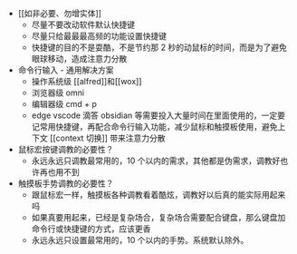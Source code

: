 

- [[如非必要、勿增实体]]
	- 尽量不要改动软件默认快捷键
	- 尽量只给最最最高频的功能设置快捷键
	- 快捷键的目的不是耍酷，不是节约那 2 秒的动鼠标的时间，而是为了避免眼球移动，造成注意力分散
- 命令行输入 - 通用解决方案
	- 操作系统级 [[alfred]]和[[wox]]
	- 浏览器级 omni
	- 编辑器级 cmd + p
	- edge vscode 滴答 obsidian 等需要投入大量时间在里面使用的，一定要记常用快捷键，再配合命令行输入功能，减少鼠标和触摸板使用，避免上下文 [[context 切换]] 带来注意力分散
- 鼠标宏按键调教的必要性？
	- 永远永远只调教最常用的，10 个以内的需求，其他都是伪需求，调教好也许再也用不到
- 触摸板手势调教的必要性？
	- 跟鼠标宏一样，触摸板各种调教看着酷炫，调教好以后真的能实际用起来吗
	- 如果真要用起来，已经是复杂场合，复杂场合需要配合键盘，那么键盘加命令行或快捷键的方式，应该更香
	- 永远永远只设置最常用的，10 个以内的手势。系统默认除外。
